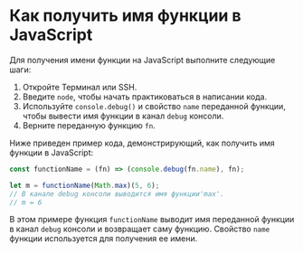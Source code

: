 # Как получить имя функции в JavaScript

Для получения имени функции на JavaScript выполните следующие шаги:

1. Откройте Терминал или SSH.
2. Введите `node`, чтобы начать практиковаться в написании кода.
3. Используйте `console.debug()` и свойство `name` переданной функции, чтобы вывести имя функции в канал `debug` консоли.
4. Верните переданную функцию `fn`.

Ниже приведен пример кода, демонстрирующий, как получить имя функции в JavaScript:

```js
const functionName = (fn) => (console.debug(fn.name), fn);

let m = functionName(Math.max)(5, 6);
// В канале debug консоли выводится имя функции'max'.
// m = 6
```

В этом примере функция `functionName` выводит имя переданной функции в канал `debug` консоли и возвращает саму функцию. Свойство `name` функции используется для получения ее имени.

